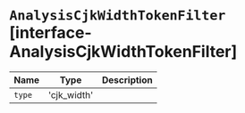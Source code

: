# `AnalysisCjkWidthTokenFilter` [interface-AnalysisCjkWidthTokenFilter]

| Name | Type | Description |
| - | - | - |
| `type` | 'cjk_width' | &nbsp; |
